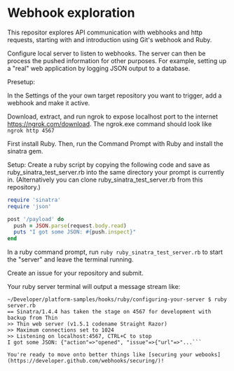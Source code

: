 # Webhook exploration
This repositor explores API communication with webhooks and http requests, starting with and introduction using Git's webhook and Ruby.

Configure local server to listen to webhooks. The server can then be process the pushed information for other purposes. For example, setting up a "real" web application by logging JSON output to a database.

Presetup:

In the Settings of the your own target repository you want to trigger, add a webhook and make it active.

Download, extract, and run ngrok to expose localhost port to the internet https://ngrok.com/download. The ngrok.exe command should look like ```ngrok http 4567 ```

First install Ruby. Then, run the Command Prompt with Ruby and install the sinatra gem.

Setup:
Create a ruby script by copying the following code and save as ruby_sinatra_test_server.rb into the same directory your prompt is currently in. (Alternatively you can clone ruby_sinatra_test_server.rb from this repository.)
```ruby
require 'sinatra'
require 'json'

post '/payload' do
  push = JSON.parse(request.body.read)
  puts "I got some JSON: #{push.inspect}"
end
```

In a ruby command prompt, run ```ruby ruby_sinatra_test_server.rb``` to start the "server" and leave the terminal running.

Create an issue for your repository and submit. 

Your ruby server terminal will output a message stream like:
```
~/Developer/platform-samples/hooks/ruby/configuring-your-server $ ruby server.rb
== Sinatra/1.4.4 has taken the stage on 4567 for development with backup from Thin
>> Thin web server (v1.5.1 codename Straight Razor)
>> Maximum connections set to 1024
>> Listening on localhost:4567, CTRL+C to stop
I got some JSON: {"action"=>"opened", "issue"=>{"url"=>"...```

You're ready to move onto better things like [securing your webooks] (https://developer.github.com/webhooks/securing/)!
